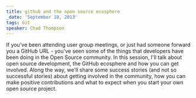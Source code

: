 ```yaml
---
title: github and the open source ecosphere
_date: 'September 10, 2013'
tags: Git
speaker: Chad Thompson
---
```


If you've been attending user group meetings, or just had someone forward you a
GitHub URL - you've seen some of the things that developers have been doing in
the Open Source community. In this session, I'll talk about open source
development, the GitHub ecosphere and how you can get involved. Along the way,
we'll share some success stories (and not so successful stories) about getting
involved in the community, how you can make positive contributions and what to
expect when you start your own open source project.
